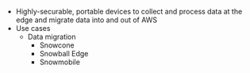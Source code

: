 - Highly-securable, portable devices to collect and process data at the edge and migrate data into and out of AWS
- Use cases
	- Data migration
		- Snowcone
		- Snowball Edge
		- Snowmobile